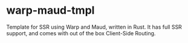 # warp-maud-tmpl

Template for SSR using Warp and Maud, written in Rust. It has full SSR support, and comes with out of the box Client-Side Routing.
